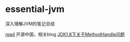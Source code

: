 # essential-jvm

深入理解JVM的笔记总结

[read](https://floor07.gitbooks.io/essential-jvm/content/)
开源中国，相关blog
[JDK1.8下关于MethodHandle问题](https://my.oschina.net/floor/blog/1535062)
